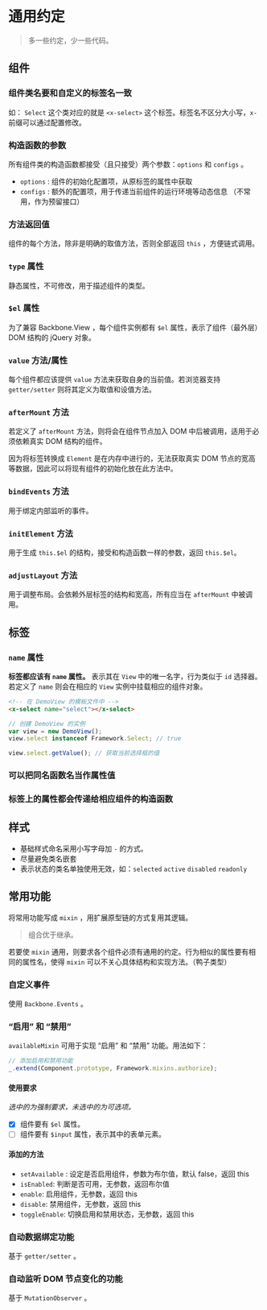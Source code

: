 # 通用约定

 > 多一些约定，少一些代码。

## 组件

### 组件类名要和自定义的标签名一致
如： `Select` 这个类对应的就是 `<x-select>` 这个标签。标签名不区分大小写，`x-` 前缀可以通过配置修改。

### 构造函数的参数
所有组件类的构造函数都接受（且只接受）两个参数：`options` 和 `configs` 。

 - `options` : 组件的初始化配置项，从原标签的属性中获取
 - `configs` : 额外的配置项，用于传递当前组件的运行环境等动态信息 （不常用，作为预留接口）

### 方法返回值
组件的每个方法，除非是明确的取值方法，否则全部返回 `this` ，方便链式调用。

### `type` 属性
静态属性，不可修改，用于描述组件的类型。

### `$el` 属性
为了兼容 Backbone.View ，每个组件实例都有 `$el` 属性，表示了组件（最外层）DOM 结构的 jQuery 对象。

### `value` 方法/属性
每个组件都应该提供 `value` 方法来获取自身的当前值。若浏览器支持 `getter/setter` 则将其定义为取值和设值方法。

### `afterMount` 方法
若定义了 `afterMount` 方法，则将会在组件节点加入 DOM 中后被调用，适用于必须依赖真实 DOM 结构的组件。

因为将标签转换成 `Element` 是在内存中进行的，无法获取真实 DOM 节点的宽高等数据，因此可以将现有组件的初始化放在此方法中。

### `bindEvents` 方法
用于绑定内部监听的事件。

### `initElement` 方法
用于生成 `this.$el` 的结构，接受和构造函数一样的参数，返回 `this.$el`。

### `adjustLayout` 方法
用于调整布局。会依赖外层标签的结构和宽高，所有应当在 `afterMount` 中被调用。


## 标签

### `name` 属性
**标签都应该有 `name` 属性。** 表示其在 `View` 中的唯一名字，行为类似于 `id` 选择器。若定义了 `name` 则会在相应的 `View` 实例中挂载相应的组件对象。
```html
<!-- 在 DemoView 的模板文件中 -->
<x-select name="select"></x-select>
```

```js
// 创建 DemoView 的实例
var view = new DemoView();
view.select instanceof Framework.Select; // true

view.select.getValue(); // 获取当前选择框的值
```


### 可以把同名函数名当作属性值
### 标签上的属性都会传递给相应组件的构造函数


## 样式

 - 基础样式命名采用小写字母加 `-` 的方式。
 - 尽量避免类名嵌套
 - 表示状态的类名单独使用无效，如：`selected` `active` `disabled` `readonly`


## 常用功能
将常用功能写成 `mixin` ，用扩展原型链的方式复用其逻辑。

 > 组合优于继承。

若要使 `mixin` 通用，则要求各个组件必须有通用的约定。行为相似的属性要有相同的属性名，使得 `mixin` 可以不关心具体结构和实现方法。（鸭子类型）

### 自定义事件
使用 `Backbone.Events` 。


### “启用” 和 “禁用”
`availableMixin` 可用于实现 “启用” 和 “禁用” 功能。用法如下：
```js
// 添加启用和禁用功能
_.extend(Component.prototype, Framework.mixins.authorize);
```

#### 使用要求
*选中的为强制要求，未选中的为可选项。*
 - [x] 组件要有 `$el` 属性。
 - [ ] 组件要有 `$input` 属性，表示其中的表单元素。

#### 添加的方法

 - `setAvailable` : 设定是否启用组件，参数为布尔值，默认 false，返回 this
 - `isEnabled`: 判断是否可用，无参数，返回布尔值
 - `enable`: 启用组件，无参数，返回 this
 - `disable`: 禁用组件，无参数，返回 this
 - `toggleEnable`: 切换启用和禁用状态，无参数，返回 this


### 自动数据绑定功能
基于 `getter/setter` 。

### 自动监听 DOM 节点变化的功能
基于 `MutationObserver` 。

